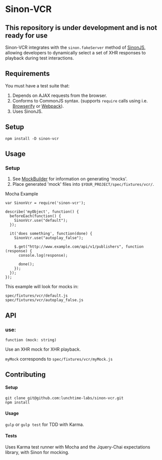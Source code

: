 # Sinon-VCR

## This repository is under development and is not ready for use

Sinon-VCR integrates with the `sinon.fakeServer` method of
[SinonJS](http://www.sinonjs.org), allowing developers to dynamically select
a set of XHR responses to playback during test interactions.

## Requirements

You must have a test suite that:

1. Depends on AJAX requests from the browser.
2. Conforms to CommonJS syntax. (supports `require` calls using i.e. [Browserify](http://browserify.org/)
   or [Webpack](https://webpack.github.io/)).
3. Uses SinonJS.

## Setup

`npm install -D sinon-vcr`

## Usage

### Setup

1. See [MockBuilder](https://github.com/andremalan/mockbuilder) for
   information on generating 'mocks'.
2. Place generated 'mock' files into `$YOUR_PROJECT/spec/fixtures/vcr/`.

Mocha Example

```
var SinonVcr = require('sinon-vcr');

describe('myObject', function() {
  beforeEach(function() {
    SinonVcr.use("default");
  });

  it('does something', function(done) {
    SinonVcr.use("autoplay_false");

    $.get("http://www.example.com/api/v1/publishers", function (response) {
      console.log(response);

      done();
    });
  });
});
```

This example will look for mocks in:

```
spec/fixtures/vcr/default.js
spec/fixtures/vcr/autoplay_false.js
```

## API

### use:
`function (mock: string)`

Use an XHR mock for XHR playback.

`myMock` corresponds to `spec/fixtures/vcr/myMock.js`

## Contributing

#### Setup

```
git clone git@github.com:lunchtime-labs/sinon-vcr.git
npm install
```

#### Usage

`gulp` or `gulp test` for TDD with Karma.

#### Tests

Uses Karma test runner with Mocha and the Jquery-Chai expectations library,
with Sinon for mocking.
